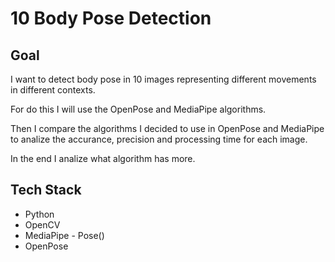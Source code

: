 # 10 Body Pose Detection

## Goal

I want to detect body pose in 10 images representing different movements in different contexts.

For do this I will use the OpenPose and MediaPipe algorithms.

Then I compare the algorithms I decided to use in OpenPose and MediaPipe to analize the accurance, precision and processing time for each image. 

In the end I analize what algorithm has more. 

## Tech Stack

+ Python
+ OpenCV
+ MediaPipe - Pose()
+ OpenPose

